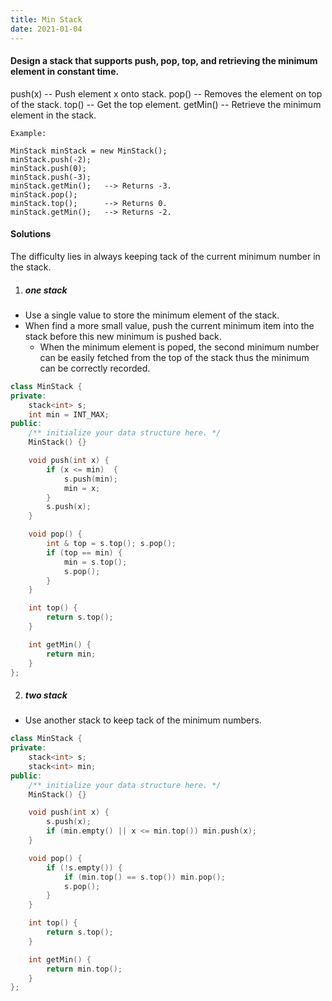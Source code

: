 ```yaml
---
title: Min Stack
date: 2021-01-04
---
```

#### Design a stack that supports push, pop, top, and retrieving the minimum element in constant time.

push(x) -- Push element x onto stack.
pop() -- Removes the element on top of the stack.
top() -- Get the top element.
getMin() -- Retrieve the minimum element in the stack.
 

```
Example:

MinStack minStack = new MinStack();
minStack.push(-2);
minStack.push(0);
minStack.push(-3);
minStack.getMin();   --> Returns -3.
minStack.pop();
minStack.top();      --> Returns 0.
minStack.getMin();   --> Returns -2.
```

#### Solutions

The difficulty lies in always keeping tack of the current minimum number in the stack.


1. ##### one stack

- Use a single value to store the minimum element of the stack.
- When find a more small value, push the current minimum item into the stack before this new minimum is pushed back.
    - When the minimum element is poped, the second minimum number can be easily fetched from the top of the stack thus the minimum can be correctly recorded.

```cpp
class MinStack {
private:
    stack<int> s;
    int min = INT_MAX;
public:
    /** initialize your data structure here. */
    MinStack() {}

    void push(int x) {
        if (x <= min)  {
            s.push(min);
            min = x;
        }
        s.push(x);
    }

    void pop() {
        int & top = s.top(); s.pop();
        if (top == min) {
            min = s.top();
            s.pop();
        }
    }

    int top() {
        return s.top();
    }

    int getMin() {
        return min;
    }
};
```



2. ##### two stack

- Use another stack to keep tack of the minimum numbers.


```cpp
class MinStack {
private:
    stack<int> s;
    stack<int> min;
public:
    /** initialize your data structure here. */
    MinStack() {}

    void push(int x) {
        s.push(x);
        if (min.empty() || x <= min.top()) min.push(x);
    }

    void pop() {
        if (!s.empty()) {
            if (min.top() == s.top()) min.pop();
            s.pop();
        }
    }

    int top() {
        return s.top();
    }

    int getMin() {
        return min.top();
    }
};

```